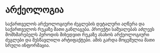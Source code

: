 # არქეოლოგია
საქართველოს არქეოლოგიური ძეგლების დეტალური აღწერა და საქართველოს რუკაზე მათი განლაგება. პროექტი საშუალებას აძლევს მომხმარებელს პეროდის მიხედვით რუკაზე ასახოს არქეოლოგიური ძეგლები და შესწავლილი არტიფაქტები. ამის გარდა მოცემულია მათი სრული ინფორმაცია.
